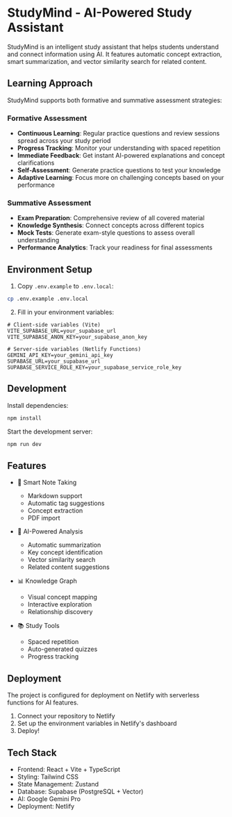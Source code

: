 # StudyMind - AI-Powered Study Assistant

StudyMind is an intelligent study assistant that helps students understand and connect information using AI. It features automatic concept extraction, smart summarization, and vector similarity search for related content.

## Learning Approach

StudyMind supports both formative and summative assessment strategies:

### Formative Assessment
- **Continuous Learning**: Regular practice questions and review sessions spread across your study period
- **Progress Tracking**: Monitor your understanding with spaced repetition
- **Immediate Feedback**: Get instant AI-powered explanations and concept clarifications
- **Self-Assessment**: Generate practice questions to test your knowledge
- **Adaptive Learning**: Focus more on challenging concepts based on your performance

### Summative Assessment
- **Exam Preparation**: Comprehensive review of all covered material
- **Knowledge Synthesis**: Connect concepts across different topics
- **Mock Tests**: Generate exam-style questions to assess overall understanding
- **Performance Analytics**: Track your readiness for final assessments

## Environment Setup

1. Copy `.env.example` to `.env.local`:
```bash
cp .env.example .env.local
```

2. Fill in your environment variables:
```env
# Client-side variables (Vite)
VITE_SUPABASE_URL=your_supabase_url
VITE_SUPABASE_ANON_KEY=your_supabase_anon_key

# Server-side variables (Netlify Functions)
GEMINI_API_KEY=your_gemini_api_key
SUPABASE_URL=your_supabase_url
SUPABASE_SERVICE_ROLE_KEY=your_supabase_service_role_key
```

## Development

Install dependencies:
```bash
npm install
```

Start the development server:
```bash
npm run dev
```

## Features

- 📝 Smart Note Taking
  - Markdown support
  - Automatic tag suggestions
  - Concept extraction
  - PDF import

- 🧠 AI-Powered Analysis
  - Automatic summarization
  - Key concept identification
  - Vector similarity search
  - Related content suggestions

- 📊 Knowledge Graph
  - Visual concept mapping
  - Interactive exploration
  - Relationship discovery

- 📚 Study Tools
  - Spaced repetition
  - Auto-generated quizzes
  - Progress tracking

## Deployment

The project is configured for deployment on Netlify with serverless functions for AI features.

1. Connect your repository to Netlify
2. Set up the environment variables in Netlify's dashboard
3. Deploy!

## Tech Stack

- Frontend: React + Vite + TypeScript
- Styling: Tailwind CSS
- State Management: Zustand
- Database: Supabase (PostgreSQL + Vector)
- AI: Google Gemini Pro
- Deployment: Netlify